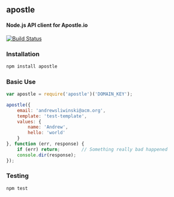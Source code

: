 ## apostle
#### Node.js API client for Apostle.io

[![Build Status](https://travis-ci.org/thisandagain/apostle.png)](https://travis-ci.org/thisandagain/apostle)

### Installation
```bash
npm install apostle
```

### Basic Use
```js
var apostle = require('apostle')('DOMAIN_KEY');

apostle({
    email: 'andrewsliwinski@acm.org',
    template: 'test-template',
    values: {
        name: 'Andrew',
        hello: 'world'
    }
}, function (err, response) {
    if (err) return;        // Something really bad happened
    console.dir(response); 
});
```

### Testing
```bash
npm test
```